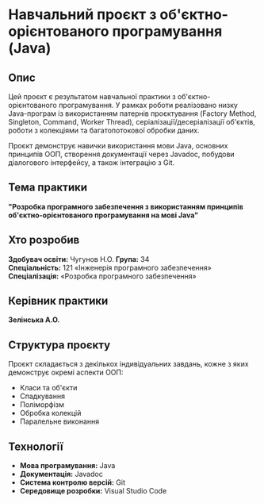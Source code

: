 # Навчальний проєкт з об'єктно-орієнтованого програмування (Java)

## Опис
Цей проєкт є результатом навчальної практики з об'єктно-орієнтованого програмування. У рамках роботи реалізовано низку Java-програм із використанням патернів проєктування (Factory Method, Singleton, Command, Worker Thread), серіалізації/десеріалізації об'єктів, роботи з колекціями та багатопотокової обробки даних.

Проєкт демонструє навички використання мови Java, основних принципів ООП, створення документації через Javadoc, побудови діалогового інтерфейсу, а також інтеграцію з Git.

## Тема практики
**"Розробка програмного забезпечення з використанням принципів об'єктно-орієнтованого програмування на мові Java"**

## Хто розробив
**Здобувач освіти:** Чугунов Н.О.
**Група:** 34  
**Спеціальність:** 121 «Інженерія програмного забезпечення»  
**Спеціалізація:** «Розробка програмного забезпечення»

## Керівник практики
**Зелінська А.О.**

## Структура проєкту
Проєкт складається з декількох індивідуальних завдань, кожне з яких демонструє окремі аспекти ООП:
- Класи та об'єкти
- Спадкування
- Поліморфізм
- Обробка колекцій
- Паралельне виконання


## Технології
- **Мова програмування:** Java
- **Документація:** Javadoc
- **Система контролю версій:** Git
- **Середовище розробки:** Visual Studio Code

